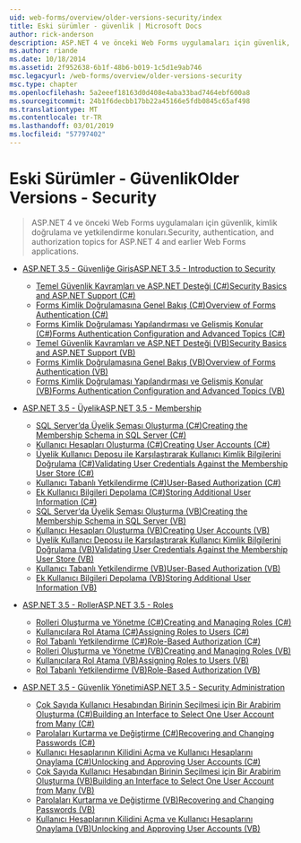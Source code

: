 ```yaml
---
uid: web-forms/overview/older-versions-security/index
title: Eski sürümler - güvenlik | Microsoft Docs
author: rick-anderson
description: ASP.NET 4 ve önceki Web Forms uygulamaları için güvenlik, kimlik doğrulama ve yetkilendirme konuları.
ms.author: riande
ms.date: 10/18/2014
ms.assetid: 2f952638-6b1f-48b6-b019-1c5d1e9ab746
msc.legacyurl: /web-forms/overview/older-versions-security
msc.type: chapter
ms.openlocfilehash: 5a2eeef18163d0d408e4aba33bad7464ebf600a8
ms.sourcegitcommit: 24b1f6decbb17bb22a45166e5fdb0845c65af498
ms.translationtype: MT
ms.contentlocale: tr-TR
ms.lasthandoff: 03/01/2019
ms.locfileid: "57797402"
---
```

<a name="older-versions---security"></a><span data-ttu-id="11ab3-103">Eski Sürümler - Güvenlik</span><span class="sxs-lookup"><span data-stu-id="11ab3-103">Older Versions - Security</span></span>
====================
> <span data-ttu-id="11ab3-104">ASP.NET 4 ve önceki Web Forms uygulamaları için güvenlik, kimlik doğrulama ve yetkilendirme konuları.</span><span class="sxs-lookup"><span data-stu-id="11ab3-104">Security, authentication, and authorization topics for ASP.NET 4 and earlier Web Forms applications.</span></span>


- [<span data-ttu-id="11ab3-105">ASP.NET 3.5 - Güvenliğe Giriş</span><span class="sxs-lookup"><span data-stu-id="11ab3-105">ASP.NET 3.5 - Introduction to Security</span></span>](introduction/index.md)

    - [<span data-ttu-id="11ab3-106">Temel Güvenlik Kavramları ve ASP.NET Desteği (C#)</span><span class="sxs-lookup"><span data-stu-id="11ab3-106">Security Basics and ASP.NET Support (C#)</span></span>](introduction/security-basics-and-asp-net-support-cs.md)
    - [<span data-ttu-id="11ab3-107">Forms Kimlik Doğrulamasına Genel Bakış (C#)</span><span class="sxs-lookup"><span data-stu-id="11ab3-107">Overview of Forms Authentication (C#)</span></span>](introduction/an-overview-of-forms-authentication-cs.md)
    - [<span data-ttu-id="11ab3-108">Forms Kimlik Doğrulaması Yapılandırması ve Gelişmiş Konular (C#)</span><span class="sxs-lookup"><span data-stu-id="11ab3-108">Forms Authentication Configuration and Advanced Topics (C#)</span></span>](introduction/forms-authentication-configuration-and-advanced-topics-cs.md)
    - [<span data-ttu-id="11ab3-109">Temel Güvenlik Kavramları ve ASP.NET Desteği (VB)</span><span class="sxs-lookup"><span data-stu-id="11ab3-109">Security Basics and ASP.NET Support (VB)</span></span>](introduction/security-basics-and-asp-net-support-vb.md)
    - [<span data-ttu-id="11ab3-110">Forms Kimlik Doğrulamasına Genel Bakış (VB)</span><span class="sxs-lookup"><span data-stu-id="11ab3-110">Overview of Forms Authentication (VB)</span></span>](introduction/an-overview-of-forms-authentication-vb.md)
    - [<span data-ttu-id="11ab3-111">Forms Kimlik Doğrulaması Yapılandırması ve Gelişmiş Konular (VB)</span><span class="sxs-lookup"><span data-stu-id="11ab3-111">Forms Authentication Configuration and Advanced Topics (VB)</span></span>](introduction/forms-authentication-configuration-and-advanced-topics-vb.md)
- [<span data-ttu-id="11ab3-112">ASP.NET 3.5 - Üyelik</span><span class="sxs-lookup"><span data-stu-id="11ab3-112">ASP.NET 3.5 - Membership</span></span>](membership/index.md)

    - [<span data-ttu-id="11ab3-113">SQL Server’da Üyelik Şeması Oluşturma (C#)</span><span class="sxs-lookup"><span data-stu-id="11ab3-113">Creating the Membership Schema in SQL Server (C#)</span></span>](membership/creating-the-membership-schema-in-sql-server-cs.md)
    - [<span data-ttu-id="11ab3-114">Kullanıcı Hesapları Oluşturma (C#)</span><span class="sxs-lookup"><span data-stu-id="11ab3-114">Creating User Accounts (C#)</span></span>](membership/creating-user-accounts-cs.md)
    - [<span data-ttu-id="11ab3-115">Üyelik Kullanıcı Deposu ile Karşılaştırarak Kullanıcı Kimlik Bilgilerini Doğrulama (C#)</span><span class="sxs-lookup"><span data-stu-id="11ab3-115">Validating User Credentials Against the Membership User Store (C#)</span></span>](membership/validating-user-credentials-against-the-membership-user-store-cs.md)
    - [<span data-ttu-id="11ab3-116">Kullanıcı Tabanlı Yetkilendirme (C#)</span><span class="sxs-lookup"><span data-stu-id="11ab3-116">User-Based Authorization (C#)</span></span>](membership/user-based-authorization-cs.md)
    - [<span data-ttu-id="11ab3-117">Ek Kullanıcı Bilgileri Depolama (C#)</span><span class="sxs-lookup"><span data-stu-id="11ab3-117">Storing Additional User Information (C#)</span></span>](membership/storing-additional-user-information-cs.md)
    - [<span data-ttu-id="11ab3-118">SQL Server’da Üyelik Şeması Oluşturma (VB)</span><span class="sxs-lookup"><span data-stu-id="11ab3-118">Creating the Membership Schema in SQL Server (VB)</span></span>](membership/creating-the-membership-schema-in-sql-server-vb.md)
    - [<span data-ttu-id="11ab3-119">Kullanıcı Hesapları Oluşturma (VB)</span><span class="sxs-lookup"><span data-stu-id="11ab3-119">Creating User Accounts (VB)</span></span>](membership/creating-user-accounts-vb.md)
    - [<span data-ttu-id="11ab3-120">Üyelik Kullanıcı Deposu ile Karşılaştırarak Kullanıcı Kimlik Bilgilerini Doğrulama (VB)</span><span class="sxs-lookup"><span data-stu-id="11ab3-120">Validating User Credentials Against the Membership User Store (VB)</span></span>](membership/validating-user-credentials-against-the-membership-user-store-vb.md)
    - [<span data-ttu-id="11ab3-121">Kullanıcı Tabanlı Yetkilendirme (VB)</span><span class="sxs-lookup"><span data-stu-id="11ab3-121">User-Based Authorization (VB)</span></span>](membership/user-based-authorization-vb.md)
    - [<span data-ttu-id="11ab3-122">Ek Kullanıcı Bilgileri Depolama (VB)</span><span class="sxs-lookup"><span data-stu-id="11ab3-122">Storing Additional User Information (VB)</span></span>](membership/storing-additional-user-information-vb.md)
- [<span data-ttu-id="11ab3-123">ASP.NET 3.5 - Roller</span><span class="sxs-lookup"><span data-stu-id="11ab3-123">ASP.NET 3.5 - Roles</span></span>](roles/index.md)

    - [<span data-ttu-id="11ab3-124">Rolleri Oluşturma ve Yönetme (C#)</span><span class="sxs-lookup"><span data-stu-id="11ab3-124">Creating and Managing Roles (C#)</span></span>](roles/creating-and-managing-roles-cs.md)
    - [<span data-ttu-id="11ab3-125">Kullanıcılara Rol Atama (C#)</span><span class="sxs-lookup"><span data-stu-id="11ab3-125">Assigning Roles to Users (C#)</span></span>](roles/assigning-roles-to-users-cs.md)
    - [<span data-ttu-id="11ab3-126">Rol Tabanlı Yetkilendirme (C#)</span><span class="sxs-lookup"><span data-stu-id="11ab3-126">Role-Based Authorization (C#)</span></span>](roles/role-based-authorization-cs.md)
    - [<span data-ttu-id="11ab3-127">Rolleri Oluşturma ve Yönetme (VB)</span><span class="sxs-lookup"><span data-stu-id="11ab3-127">Creating and Managing Roles (VB)</span></span>](roles/creating-and-managing-roles-vb.md)
    - [<span data-ttu-id="11ab3-128">Kullanıcılara Rol Atama (VB)</span><span class="sxs-lookup"><span data-stu-id="11ab3-128">Assigning Roles to Users (VB)</span></span>](roles/assigning-roles-to-users-vb.md)
    - [<span data-ttu-id="11ab3-129">Rol Tabanlı Yetkilendirme (VB)</span><span class="sxs-lookup"><span data-stu-id="11ab3-129">Role-Based Authorization (VB)</span></span>](roles/role-based-authorization-vb.md)
- [<span data-ttu-id="11ab3-130">ASP.NET 3.5 - Güvenlik Yönetimi</span><span class="sxs-lookup"><span data-stu-id="11ab3-130">ASP.NET 3.5 - Security Administration</span></span>](admin/index.md)

    - [<span data-ttu-id="11ab3-131">Çok Sayıda Kullanıcı Hesabından Birinin Seçilmesi için Bir Arabirim Oluşturma (C#)</span><span class="sxs-lookup"><span data-stu-id="11ab3-131">Building an Interface to Select One User Account from Many (C#)</span></span>](admin/building-an-interface-to-select-one-user-account-from-many-cs.md)
    - [<span data-ttu-id="11ab3-132">Parolaları Kurtarma ve Değiştirme (C#)</span><span class="sxs-lookup"><span data-stu-id="11ab3-132">Recovering and Changing Passwords (C#)</span></span>](admin/recovering-and-changing-passwords-cs.md)
    - [<span data-ttu-id="11ab3-133">Kullanıcı Hesaplarının Kilidini Açma ve Kullanıcı Hesaplarını Onaylama (C#)</span><span class="sxs-lookup"><span data-stu-id="11ab3-133">Unlocking and Approving User Accounts (C#)</span></span>](admin/unlocking-and-approving-user-accounts-cs.md)
    - [<span data-ttu-id="11ab3-134">Çok Sayıda Kullanıcı Hesabından Birinin Seçilmesi için Bir Arabirim Oluşturma (VB)</span><span class="sxs-lookup"><span data-stu-id="11ab3-134">Building an Interface to Select One User Account from Many (VB)</span></span>](admin/building-an-interface-to-select-one-user-account-from-many-vb.md)
    - [<span data-ttu-id="11ab3-135">Parolaları Kurtarma ve Değiştirme (VB)</span><span class="sxs-lookup"><span data-stu-id="11ab3-135">Recovering and Changing Passwords (VB)</span></span>](admin/recovering-and-changing-passwords-vb.md)
    - [<span data-ttu-id="11ab3-136">Kullanıcı Hesaplarının Kilidini Açma ve Kullanıcı Hesaplarını Onaylama (VB)</span><span class="sxs-lookup"><span data-stu-id="11ab3-136">Unlocking and Approving User Accounts (VB)</span></span>](admin/unlocking-and-approving-user-accounts-vb.md)
